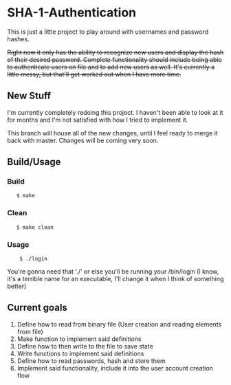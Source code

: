 # SHA-1-Authentication

This is just a little project to play around with usernames and password hashes.

~~Right now it only has the ability to recognize new users and display the hash of their desired password. Complete functionality should include being able to authenticate users on file and to add new users as well. It's currently a little messy, but that'll get worked out when I have more time.~~


## New Stuff

I'm currently completely redoing this project. I haven't been able to look at it for months and I'm not satisfied with how I tried to implement it. 

This branch will house all of the new changes, until I feel ready to merge it back with master. Changes will be coming very soon.

## Build/Usage

### Build
```shell
   $ make
```

### Clean
```shell
   $ make clean
```

### Usage
```shell
    $ ./login
```
You're gonna need that './' or else you'll be running your /bin/login
(I know, it's a terrible name for an executable, I'll change it when I think of something better)

## Current goals
1. Define how to read from binary file (User creation and reading elements from file)
1. Make function to implement said definitions
1. Define how to then write to the file to save state
1. Write functions to implement said definitions
1. Define how to read passwords, hash and store them
1. Implement said functionality, include it into the user account creation flow
